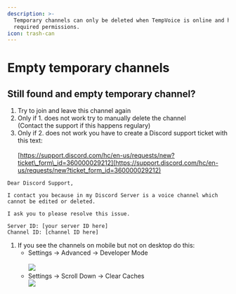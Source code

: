 ```yaml
---
description: >-
  Temporary channels can only be deleted when TempVoice is online and has all
  required permissions.
icon: trash-can
---
```


# Empty temporary channels

## Still found and empty temporary channel? <a href="#still-found-and-empty-temporary-channel" id="still-found-and-empty-temporary-channel"></a>

1. Try to join and leave this channel again
2. Only if 1. does not work try to manually delete the channel\
   (Contact the support if this happens regulary)
3. Only if 2. does not work you have to create a Discord support ticket with this text:\
   \
   [https://support.discord.com/hc/en-us/requests/new?ticket\_form\_id=360000029212](https://support.discord.com/hc/en-us/requests/new?ticket_form_id=360000029212)

```
Dear Discord Support,

I contact you because in my Discord Server is a voice channel which cannot be edited or deleted.

I ask you to please resolve this issue.

Server ID: [your server ID here]
Channel ID: [channel ID here]
```

1. If you see the channels on mobile but not on desktop do this:
   * Settings -> Advanced -> Developer Mode\
     \
     ![](<../.gitbook/assets/image (1).avif>)
   * Settings -> Scroll Down -> Clear Caches\
     ![](<../.gitbook/assets/image (2).avif>)

